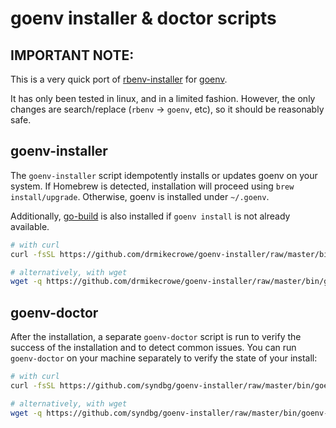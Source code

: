 # goenv installer & doctor scripts

## IMPORTANT NOTE:

This is a very quick port of [rbenv-installer](https://github.com/rbenv/rbenv-installer) for [goenv](https://github.com/syndbg/goenv).

It has only been tested in linux, and in a limited fashion. However, the only changes are search/replace (`rbenv` -> `goenv`, etc), so it should be reasonably safe.

## goenv-installer

The `goenv-installer` script idempotently installs or updates goenv on your
system. If Homebrew is detected, installation will proceed using `brew install/upgrade`. Otherwise, goenv is installed under `~/.goenv`.

Additionally, [go-build](https://github.com/syndbg/go-build#readme) is also
installed if `goenv install` is not already available.

```sh
# with curl
curl -fsSL https://github.com/drmikecrowe/goenv-installer/raw/master/bin/goenv-installer | bash

# alternatively, with wget
wget -q https://github.com/drmikecrowe/goenv-installer/raw/master/bin/goenv-installer -O- | bash
```

## goenv-doctor

After the installation, a separate `goenv-doctor` script is run to verify the
success of the installation and to detect common issues. You can run
`goenv-doctor` on your machine separately to verify the state of your install:

```sh
# with curl
curl -fsSL https://github.com/syndbg/goenv-installer/raw/master/bin/goenv-doctor | bash

# alternatively, with wget
wget -q https://github.com/syndbg/goenv-installer/raw/master/bin/goenv-doctor -O- | bash
```

